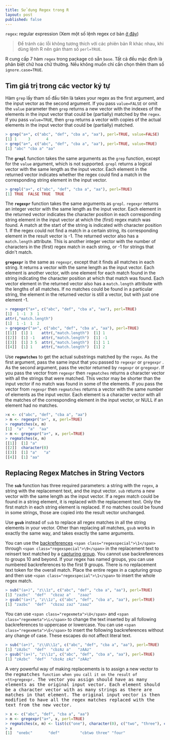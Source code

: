 ```yaml
---
title: Sử dụng Regex trong R
layout: post
published: false
---
```


`regex`: regular expression (Xem một số lệnh regex cơ bản [ở đây]())
> Để tránh các lỗi không tương thích với các phiên bản R khác nhau, khi dùng lệnh R nên gán tham số `perl=TRUE`.

R cung cấp 7 hàm `regex` trong package có sẵn `base`. Tất cả đều mặc định là phân biệt chữ hoa chữ thường. Nếu không muốn chỉ cần chọn thêm tham số `ignore.case=TRUE`.

## Tìm giá trị trong các vector ký tự

Hàm `grep` lấy tham số đầu tiên là  takes your regex as the first argument, and the input vector as the second argument. If you pass `value=FALSE` or omit the `value` parameter then `grep` returns a new vector with the indexes of the elements in the input vector that could be (partially) matched by the `regex`. If you pass `value=TRUE`, then `grep` returns a vector with copies of the actual elements in the input vector that could be (partially) matched.

``` r
> grep("a+", c("abc", "def", "cba a", "aa"), perl=TRUE, value=FALSE)
[1] 1     3       4
> grep("a+", c("abc", "def", "cba a", "aa"), perl=TRUE, value=TRUE)
[1] "abc" "cba a" "aa"
```

The **`grepl`** function takes the same arguments as the `grep` function, except for the `value` argument, which is not supported. `grepl` returns a logical vector with the same length as the input vector. Each element in the returned vector indicates whether the regex could find a match in the corresponding string element in the input vector.

``` r
> grepl("a+", c("abc", "def", "cba a", "aa"), perl=TRUE)
[1] TRUE  FALSE TRUE  TRUE
```

The **`regexpr`** function takes the same arguments as `grepl`. `regexpr` returns an integer vector with the same length as the input vector. Each element in the returned vector indicates the character position in each corresponding string element in the input vector at which the (first) regex match was found. A match at the start of the string is indicated with character position 1\. If the regex could not find a match in a certain string, its corresponding element in the result vector is -1\. The returned vector also has a `match.length` attribute. This is another integer vector with the number of characters in the (first) regex match in each string, or -1 for strings that didn't match.

**`gregexpr`** is the same as `regexpr`, except that it finds all matches in each string. It returns a vector with the same length as the input vector. Each element is another vector, with one element for each match found in the string indicating the character position at which that match was found. Each vector element in the returned vector also has a `match.length` attribute with the lengths of all matches. If no matches could be found in a particular string, the element in the returned vector is still a vector, but with just one element -1.

``` r
> regexpr("a+", c("abc", "def", "cba a", "aa"), perl=TRUE)
[1]  1 -1  3  1
attr(,"match.length")
[1]  1 -1  1  2
> gregexpr("a+", c("abc", "def", "cba a", "aa"), perl=TRUE)
[[1]]  [1] 1    attr(,"match.length")  [1] 1
[[2]]  [1] -1   attr(,"match.length")  [1] -1
[[3]]  [1] 3 5  attr(,"match.length")  [1] 1 1
[[4]]  [1] 1    attr(,"match.length")  [1] 2
```

Use **`regmatches`** to get the actual substrings matched by the `regex`. As the first argument, pass the same input that you passed to `regexpr` or `gregexpr` . As the second argument, pass the vector returned by `regexpr` or `gregexpr`. If you pass the vector from `regexpr` then `regmatches` returns a character vector with all the strings that were matched. This vector may be shorter than the input vector if no match was found in some of the elements. If you pass the vector from `regexpr` then `regmatches` returns a vector with the same number of elements as the input vector. Each element is a character vector with all the matches of the corresponding element in the input vector, or NULL if an element had no matches.

``` r
>x <- c("abc", "def", "cba a", "aa")
> m <- regexpr("a+", x, perl=TRUE)
> regmatches(x, m)
[1]  "a"  "a"  "aa"
> m <- gregexpr("a+", x, perl=TRUE)
> regmatches(x, m)
[[1]]  [1] "a"
[[2]]  character(0)
[[3]]  [1] "a"   "a"
[[4]]  [1] "aa"
```

## Replacing Regex Matches in String Vectors

The **`sub`** function has three required parameters: a string with the `regex`, a string with the replacement text, and the input vector. `sub` returns a new vector with the same length as the input vector. If a regex match could be found in a string element, it is replaced with the replacement text. Only the first match in each string element is replaced. If no matches could be found in some strings, those are copied into the result vector unchanged.

Use **`gsub`** instead of `sub` to replace all regex matches in all the string elements in your vector. Other than replacing all matches, `gsub` works in exactly the same way, and takes exactly the same arguments.

You can use the [backreferences](replacebackref.html) `<span class="regexspecial">\1</span>` through `<span class="regexspecial">\9</span>` in the replacement text to reinsert text matched by a [capturing group](brackets.html). You cannot use backreferences to groups 10 and beyond. If your regex has named groups, you can use numbered backreferences to the first 9 groups. There is no replacement text token for the overall match. Place the entire regex in a capturing group and then use `<span class="regexspecial">\1</span>` to insert the whole regex match.

``` r
> sub("(a+)", "z\\1z", c("abc", "def", "cba a", "aa"), perl=TRUE)
[1] "zazbc"  "def"  "cbzaz a"   "zaaz"
> gsub("(a+)", "z\\1z", c("abc", "def", "cba a", "aa"), perl=TRUE)
[1] "zazbc"  "def"  "cbzaz zaz" "zaaz"
```

You can use `<span class="regexmeta">\U</span>` and `<span class="regexmeta">\L</span>` to change the text inserted by all following backreferences to uppercase or lowercase. You can use `<span class="regexmeta">\E</span>` to insert the following backreferences without any change of case. These escapes do not affect literal text.

``` r
> sub("(a+)", "z\\U\\1z", c("abc", "def", "cba a", "aa"), perl=TRUE)
[1] "zAzbc"  "def"  "cbzAz a"   "zAAz"
> gsub("(a+)", "z\\1z", c("abc", "def", "cba a", "aa"), perl=TRUE)
[1] "zAzbc"  "def"  "cbzAz zAz" "zAAz"
```

A very powerful way of making replacements is to assign a new vector to the <tt>regmatches` function when you call it on the result of <tt>gregexpr`. The vector you assign should have as many elements as the original input vector. Each element should be a character vector with as many strings as there are matches in that element. The original input vector is then modified to have all the regex matches replaced with the text from the new vector.

``` r
> x <- c("abc", "def", "cba a", "aa")
> m <- gregexpr("a+", x, perl=TRUE)
> regmatches(x, m) <- list(c("one"), character(0), c("two", "three"), c("four"))
> x
[1]  "onebc"       "def"         "cbtwo three" "four"
```
